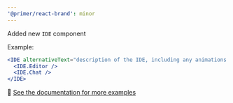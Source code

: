 ```yaml
---
'@primer/react-brand': minor
---
```


Added new `IDE` component

Example:

```jsx
<IDE alternativeText="description of the IDE, including any animations for users of assistive technologies">
  <IDE.Editor />
  <IDE.Chat />
</IDE>
```

🔗 [See the documentation for more examples](https://primer.style/brand/components/IDE)
